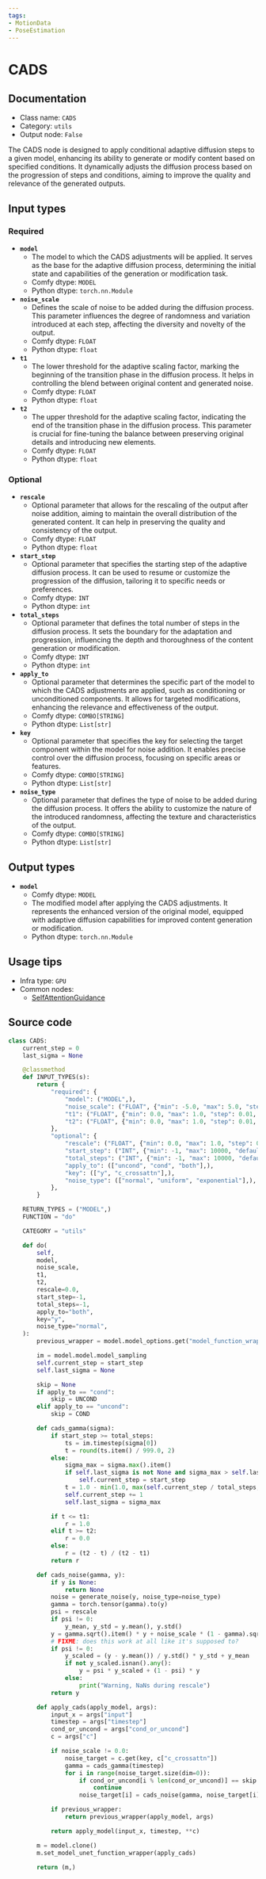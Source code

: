 ```yaml
---
tags:
- MotionData
- PoseEstimation
---
```


# CADS
## Documentation
- Class name: `CADS`
- Category: `utils`
- Output node: `False`

The CADS node is designed to apply conditional adaptive diffusion steps to a given model, enhancing its ability to generate or modify content based on specified conditions. It dynamically adjusts the diffusion process based on the progression of steps and conditions, aiming to improve the quality and relevance of the generated outputs.
## Input types
### Required
- **`model`**
    - The model to which the CADS adjustments will be applied. It serves as the base for the adaptive diffusion process, determining the initial state and capabilities of the generation or modification task.
    - Comfy dtype: `MODEL`
    - Python dtype: `torch.nn.Module`
- **`noise_scale`**
    - Defines the scale of noise to be added during the diffusion process. This parameter influences the degree of randomness and variation introduced at each step, affecting the diversity and novelty of the output.
    - Comfy dtype: `FLOAT`
    - Python dtype: `float`
- **`t1`**
    - The lower threshold for the adaptive scaling factor, marking the beginning of the transition phase in the diffusion process. It helps in controlling the blend between original content and generated noise.
    - Comfy dtype: `FLOAT`
    - Python dtype: `float`
- **`t2`**
    - The upper threshold for the adaptive scaling factor, indicating the end of the transition phase in the diffusion process. This parameter is crucial for fine-tuning the balance between preserving original details and introducing new elements.
    - Comfy dtype: `FLOAT`
    - Python dtype: `float`
### Optional
- **`rescale`**
    - Optional parameter that allows for the rescaling of the output after noise addition, aiming to maintain the overall distribution of the generated content. It can help in preserving the quality and consistency of the output.
    - Comfy dtype: `FLOAT`
    - Python dtype: `float`
- **`start_step`**
    - Optional parameter that specifies the starting step of the adaptive diffusion process. It can be used to resume or customize the progression of the diffusion, tailoring it to specific needs or preferences.
    - Comfy dtype: `INT`
    - Python dtype: `int`
- **`total_steps`**
    - Optional parameter that defines the total number of steps in the diffusion process. It sets the boundary for the adaptation and progression, influencing the depth and thoroughness of the content generation or modification.
    - Comfy dtype: `INT`
    - Python dtype: `int`
- **`apply_to`**
    - Optional parameter that determines the specific part of the model to which the CADS adjustments are applied, such as conditioning or unconditioned components. It allows for targeted modifications, enhancing the relevance and effectiveness of the output.
    - Comfy dtype: `COMBO[STRING]`
    - Python dtype: `List[str]`
- **`key`**
    - Optional parameter that specifies the key for selecting the target component within the model for noise addition. It enables precise control over the diffusion process, focusing on specific areas or features.
    - Comfy dtype: `COMBO[STRING]`
    - Python dtype: `List[str]`
- **`noise_type`**
    - Optional parameter that defines the type of noise to be added during the diffusion process. It offers the ability to customize the nature of the introduced randomness, affecting the texture and characteristics of the output.
    - Comfy dtype: `COMBO[STRING]`
    - Python dtype: `List[str]`
## Output types
- **`model`**
    - Comfy dtype: `MODEL`
    - The modified model after applying the CADS adjustments. It represents the enhanced version of the original model, equipped with adaptive diffusion capabilities for improved content generation or modification.
    - Python dtype: `torch.nn.Module`
## Usage tips
- Infra type: `GPU`
- Common nodes:
    - [SelfAttentionGuidance](../../Comfy/Nodes/SelfAttentionGuidance.md)



## Source code
```python
class CADS:
    current_step = 0
    last_sigma = None

    @classmethod
    def INPUT_TYPES(s):
        return {
            "required": {
                "model": ("MODEL",),
                "noise_scale": ("FLOAT", {"min": -5.0, "max": 5.0, "step": 0.01, "default": 0.25}),
                "t1": ("FLOAT", {"min": 0.0, "max": 1.0, "step": 0.01, "default": 0.6}),
                "t2": ("FLOAT", {"min": 0.0, "max": 1.0, "step": 0.01, "default": 0.9}),
            },
            "optional": {
                "rescale": ("FLOAT", {"min": 0.0, "max": 1.0, "step": 0.01, "default": 0.0}),
                "start_step": ("INT", {"min": -1, "max": 10000, "default": -1}),
                "total_steps": ("INT", {"min": -1, "max": 10000, "default": -1}),
                "apply_to": (["uncond", "cond", "both"],),
                "key": (["y", "c_crossattn"],),
                "noise_type": (["normal", "uniform", "exponential"],),
            },
        }

    RETURN_TYPES = ("MODEL",)
    FUNCTION = "do"

    CATEGORY = "utils"

    def do(
        self,
        model,
        noise_scale,
        t1,
        t2,
        rescale=0.0,
        start_step=-1,
        total_steps=-1,
        apply_to="both",
        key="y",
        noise_type="normal",
    ):
        previous_wrapper = model.model_options.get("model_function_wrapper")

        im = model.model.model_sampling
        self.current_step = start_step
        self.last_sigma = None

        skip = None
        if apply_to == "cond":
            skip = UNCOND
        elif apply_to == "uncond":
            skip = COND

        def cads_gamma(sigma):
            if start_step >= total_steps:
                ts = im.timestep(sigma[0])
                t = round(ts.item() / 999.0, 2)
            else:
                sigma_max = sigma.max().item()
                if self.last_sigma is not None and sigma_max > self.last_sigma:
                    self.current_step = start_step
                t = 1.0 - min(1.0, max(self.current_step / total_steps, 0.0))
                self.current_step += 1
                self.last_sigma = sigma_max

            if t <= t1:
                r = 1.0
            elif t >= t2:
                r = 0.0
            else:
                r = (t2 - t) / (t2 - t1)
            return r

        def cads_noise(gamma, y):
            if y is None:
                return None
            noise = generate_noise(y, noise_type=noise_type)
            gamma = torch.tensor(gamma).to(y)
            psi = rescale
            if psi != 0:
                y_mean, y_std = y.mean(), y.std()
            y = gamma.sqrt().item() * y + noise_scale * (1 - gamma).sqrt().item() * noise
            # FIXME: does this work at all like it's supposed to?
            if psi != 0:
                y_scaled = (y - y.mean()) / y.std() * y_std + y_mean
                if not y_scaled.isnan().any():
                    y = psi * y_scaled + (1 - psi) * y
                else:
                    print("Warning, NaNs during rescale")
            return y

        def apply_cads(apply_model, args):
            input_x = args["input"]
            timestep = args["timestep"]
            cond_or_uncond = args["cond_or_uncond"]
            c = args["c"]

            if noise_scale != 0.0:
                noise_target = c.get(key, c["c_crossattn"])
                gamma = cads_gamma(timestep)
                for i in range(noise_target.size(dim=0)):
                    if cond_or_uncond[i % len(cond_or_uncond)] == skip:
                        continue
                    noise_target[i] = cads_noise(gamma, noise_target[i])

            if previous_wrapper:
                return previous_wrapper(apply_model, args)

            return apply_model(input_x, timestep, **c)

        m = model.clone()
        m.set_model_unet_function_wrapper(apply_cads)

        return (m,)

```
